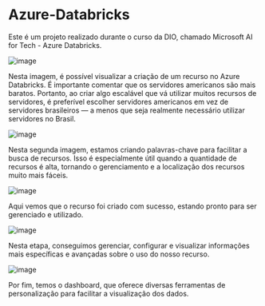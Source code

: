 # Azure-Databricks
Este é um projeto realizado durante o curso da DIO, chamado Microsoft AI for Tech - Azure Databricks. 

![image](https://github.com/user-attachments/assets/a9a43d6b-d64f-487c-9382-86d9c19f650b)

Nesta imagem, é possível visualizar a criação de um recurso no Azure Databricks.
É importante comentar que os servidores americanos são mais baratos. Portanto, ao criar algo escalável que vá utilizar muitos recursos de servidores, é preferível escolher servidores americanos em vez de servidores brasileiros — a menos que seja realmente necessário utilizar servidores no Brasil.

![image](https://github.com/user-attachments/assets/0572904f-5959-4007-abc8-f8bdc3192b40)

Nesta segunda imagem, estamos criando palavras-chave para facilitar a busca de recursos.
Isso é especialmente útil quando a quantidade de recursos é alta, tornando o gerenciamento e a localização dos recursos muito mais fáceis.

![image](https://github.com/user-attachments/assets/17d78346-8208-430a-a607-c4d5bd89360c)

Aqui vemos que o recurso foi criado com sucesso, estando pronto para ser gerenciado e utilizado.

![image](https://github.com/user-attachments/assets/8e52424c-2b37-4948-9938-ce4c158ede4a)

Nesta etapa, conseguimos gerenciar, configurar e visualizar informações mais específicas e avançadas sobre o uso do nosso recurso.

![image](https://github.com/user-attachments/assets/5f17933a-446c-4037-8784-3c8a63167f83)

Por fim, temos o dashboard, que oferece diversas ferramentas de personalização para facilitar a visualização dos dados.
